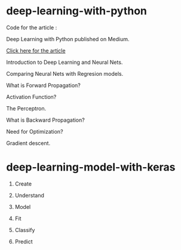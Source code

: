 # deep-learning-with-python

Code for the article :

Deep Learning with Python published on Medium.
 
[Click here for the article](https://towardsdatascience.com/supervised-learning-with-python-cf2c1ae543c1)

Introduction to Deep Learning and Neural Nets.

Comparing Neural Nets with Regresion models.

What is Forward Propagation?

Activation Function?

The Perceptron.

What is Backward Propagation?

Need for Optimization?

Gradient descent.

# deep-learning-model-with-keras

1. Create

2. Understand

3. Model

4. Fit

5. Classify

6. Predict








